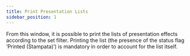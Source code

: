 ```yaml
---
title: Print Presentation Lists 
sidebar_position: 1
---
```


From this window, it is possible to print the lists of presentation effects according to the set filter. Printing the list (the presence of the status flag ‘Printed (Stampata)’) is mandatory in order to account for the list itself.